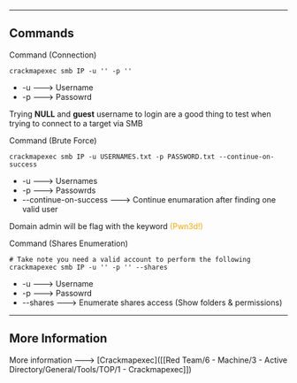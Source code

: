 --- ---

<h2>Commands</h2>

Command (Connection)
```
crackmapexec smb IP -u '' -p ''
```

- -u                                           ---> Username
- -p                                           ---> Passowrd

Trying **NULL** and **guest** username to login are a good thing to test when trying to connect to a target via SMB


Command (Brute Force)
```
crackmapexec smb IP -u USERNAMES.txt -p PASSWORD.txt --continue-on-success
```

- -u                                           ---> Usernames
- -p                                           ---> Passowrds
- --continue-on-success        ---> Continue enumaration after finding one valid user

Domain admin will be flag with the keyword <font color="orange">(Pwn3d!)</font>


Command (Shares Enumeration)
```
# Take note you need a valid account to perform the following
crackmapexec smb IP -u '' -p '' --shares
```

- -u                                           ---> Username
- -p                                           ---> Passowrd
- --shares                                 ---> Enumerate shares access (Show folders & permissions)

---

<h2>More Information</h2>

More information ---> [Crackmapexec]([[Red Team/6 - Machine/3 - Active Directory/General/Tools/TOP/1 - Crackmapexec]])